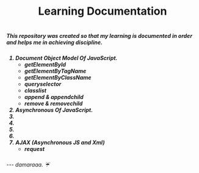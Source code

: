 <h1 align="center">Learning Documentation<h1>
<h5>This repository was created so that my learning is documented in order and helps me in achieving discipline.<h5>
<ol>
<li>Document Object Model Of JavaScript.
<ul>
<li>getElementById</li>
<li>getElementByTagName</li>
<li>getElementByClassName</li>
<li>queryselector</li>
<li>classlist</li>
<li>append & appendchild</li>
<li>remove & removechild</li>
</ul>

<li>Asynchronous Of JavaScript.
<li>
<li>
<li>
<li>

<li>AJAX (Asynchronous JS and Xml)
<ul>
<li>request</li>
</ul>

</ol>
<h6> --- damaraaa. ☔<h6>

